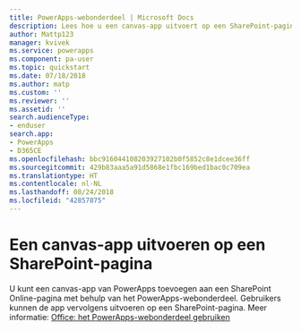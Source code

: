 ```yaml
---
title: PowerApps-webonderdeel | Microsoft Docs
description: Lees hoe u een canvas-app uitvoert op een SharePoint-pagina.
author: Mattp123
manager: kvivek
ms.service: powerapps
ms.component: pa-user
ms.topic: quickstart
ms.date: 07/18/2018
ms.author: matp
ms.custom: ''
ms.reviewer: ''
ms.assetid: ''
search.audienceType:
- enduser
search.app:
- PowerApps
- D365CE
ms.openlocfilehash: bbc916044108203927102b0f5852c8e1dcee36ff
ms.sourcegitcommit: 429b83aaa5a91d5868e1fbc169bed1bac0c709ea
ms.translationtype: HT
ms.contentlocale: nl-NL
ms.lasthandoff: 08/24/2018
ms.locfileid: "42857875"
---
```

# <a name="run-a-canvas-app-from-a-sharepoint-page"></a>Een canvas-app uitvoeren op een SharePoint-pagina

U kunt een canvas-app van PowerApps toevoegen aan een SharePoint Online-pagina met behulp van het PowerApps-webonderdeel. Gebruikers kunnen de app vervolgens uitvoeren op een SharePoint-pagina. Meer informatie: [Office: het PowerApps-webonderdeel gebruiken](https://support.office.com/article/use-the-powerapps-web-part-6285f05e-e441-408a-99d7-aa688195cd1c?ui=en-US&rs=en-US&ad=US)
